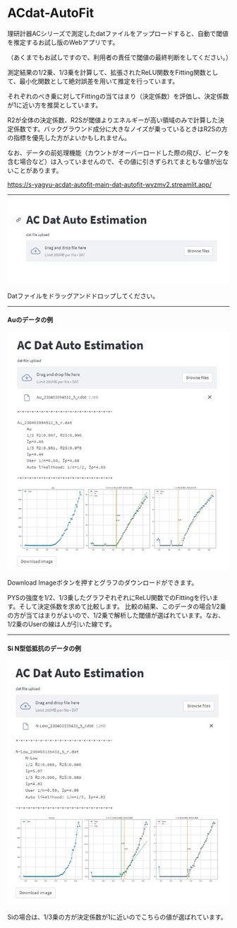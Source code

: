 # ACdat-AutoFit

理研計器ACシリーズで測定したdatファイルをアップロードすると、自動で閾値を推定するお試し版のWebアプリです。

（あくまでもお試しですので、利用者の責任で閾値の最終判断をしてください。）

測定結果の1/2乗、1/3乗を計算して、拡張されたReLU関数をFitting関数として、最小化関数として絶対誤差を用いて推定を行っています。

それぞれのべき乗に対してFittingの当てはまり（決定係数）を評価し、決定係数が1に近い方を推奨としています。

R2が全体の決定係数、R2Sが閾値よりエネルギーが高い領域のみで計算した決定係数です。バックグラウンド成分に大きなノイズが乗っているときはR2Sの方の指標を優先した方がよいかもしれません。

なお、データの前処理機能（カウントがオーバーロードした際の飛び、ピークを含む場合など）は入っていませんので、その値に引きずられてまともな値が出ないことがあります。

https://s-yagyu-acdat-autofit-main-dat-autofit-wvzmv2.streamlit.app/

---

![ex00](./figs/ex00.JPG)

Datファイルをドラッグアンドドロップしてください。

----

#### Auのデータの例
![ex01](./figs/ex01.JPG)



Download Imageボタンを押すとグラフのダウンロードができます。

PYSの強度を1/2、1/3乗したグラフぞれぞれにReLU関数でのFittingを行います。そして決定係数を求めて比較します。
比較の結果、このデータの場合1/2乗の方が当てはまりがよいので、1/2乗で解析した閾値が選ばれています。なお、1/2乗のUserの線は人が引いた線です。

---

#### Si N型低抵抗のデータの例

![ex01](./figs/ex02.JPG)

Siの場合は、1/3乗の方が決定係数が1に近いのでこちらの値が選ばれています。
